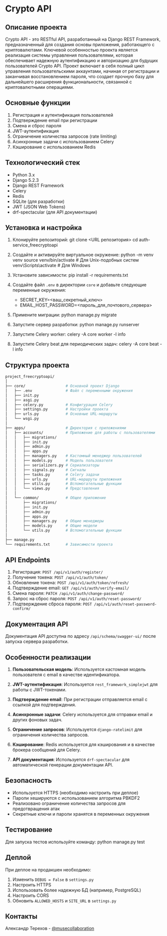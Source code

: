 # Crypto API

## Описание проекта

Crypto API - это RESTful API, разработанный на Django REST Framework, предназначенный для создания основы приложения, работающего с криптовалютами. Ключевой особенностью проекта является реализация системы управления пользователями, которая обеспечивает надежную аутентификацию и авторизацию для будущих пользователей Crypto API. Проект включает в себя полный цикл управления пользовательскими аккаунтами, начиная от регистрации и заканчивая восстановлением пароля, что создает прочную базу для дальнейшего расширения функциональности, связанной с криптовалютными операциями.

## Основные функции

1. Регистрация и аутентификация пользователей
2. Подтверждение email при регистрации
3. Смена и сброс пароля
4. JWT-аутентификация
5. Ограничение количества запросов (rate limiting)
6. Асинхронные задачи с использованием Celery
7. Кэширование с использованием Redis

## Технологический стек

- Python 3.x
- Django 5.2.3
- Django REST Framework
- Celery
- Redis
- SQLite (для разработки)
- JWT (JSON Web Tokens)
- drf-spectacular (для API документации)

## Установка и настройка

1. Клонируйте репозиторий:
   git clone <URL репозитория>
   cd auth-service_freecryptoapi

2. Создайте и активируйте виртуальное окружение:
   python -m venv venv
   source venv/bin/activate  # Для Unix-подобных систем
   venv\Scripts\activate  # Для Windows

3. Установите зависимости:
   pip install -r requirements.txt

4. Создайте файл `.env` в директории `core` и добавьте следующие переменные окружения:
   - SECRET_KEY=<ваш_секретный_ключ>
   - EMAIL_HOST_PASSWORD=<пароль_для_почтового_сервера>

5. Примените миграции:
   python manage.py migrate

6. Запустите сервер разработки:
   python manage.py runserver

7. Запустите Celery worker:
   celery -A core worker -l info

8. Запустите Celery beat для периодических задач:
   celery -A core beat -l info

## Структура проекта

```bash
project_freecryptoapi/
│
├── core/                  # Основной проект Django
│   ├── .env               # Файл с переменными окружения
│   ├── init.py
│   ├── asgi.py
│   ├── celery.py          # Конфигурация Celery
│   ├── settings.py        # Настройки проекта
│   ├── urls.py            # Основные URL-маршруты
│   └── wsgi.py
│
├── apps/                  # Директория с приложениями
│   ├── accounts/          # Приложение для работы с пользователями
│   │   ├── migrations/
│   │   ├── init.py
│   │   ├── admin.py
│   │   ├── apps.py
│   │   ├── managers.py    # Кастомный менеджер пользователей
│   │   ├── models.py      # Модель пользователя
│   │   ├── serializers.py # Сериализаторы
│   │   ├── signals.py     # Сигналы
│   │   ├── tasks.py       # Celery задачи
│   │   ├── urls.py        # URL-маршруты приложения
│   │   ├── utils.py       # Вспомогательные функции
│   │   └── views.py       # Представления
│   │
│   └── common/            # Общее приложение
│       ├── migrations/
│       ├── init.py
│       ├── admin.py
│       ├── apps.py
│       ├── managers.py    # Общие менеджеры
│       ├── models.py      # Общие модели
│       └── utils.py       # Вспомогательные функции
│
├── manage.py
└── requirements.txt       # Зависимости проекта
```

## API Endpoints

1. Регистрация: `POST /api/v1/auth/register/`
2. Получение токена: `POST /api/v1/auth/token/`
3. Обновление токена: `POST /api/v1/auth/token/refresh/`
4. Подтверждение email: `GET /api/v1/auth/verify-email/`
5. Смена пароля: `PATCH /api/v1/auth/change-password/`
6. Запрос на сброс пароля: `POST /api/v1/auth/reset-password/`
7. Подтверждение сброса пароля: `POST /api/v1/auth/reset-password-confirm/`

## Документация API

Документация API доступна по адресу `/api/schema/swagger-ui/` после запуска сервера разработки.

## Особенности реализации

1. **Пользовательская модель**: Используется кастомная модель пользователя с email в качестве идентификатора.

2. **JWT-аутентификация**: Используется `rest_framework_simplejwt` для работы с JWT-токенами.

3. **Подтверждение email**: При регистрации отправляется email с ссылкой для подтверждения.

4. **Асинхронные задачи**: Celery используется для отправки email и других фоновых задач.

5. **Ограничение запросов**: Используется `django-ratelimit` для ограничения количества запросов.

6. **Кэширование**: Redis используется для кэширования и в качестве брокера сообщений для Celery.

7. **API документация**: Используется `drf-spectacular` для автоматической генерации документации API.

## Безопасность

- Используется HTTPS (необходимо настроить при деплое)
- Пароли хешируются с использованием алгоритма PBKDF2
- Реализовано ограничение количества запросов для предотвращения атак
- Секретные ключи и пароли хранятся в переменных окружения

## Тестирование

Для запуска тестов используйте команду:
python manage.py test

## Деплой

При деплое на продакшен необходимо:
1. Изменить `DEBUG = False` в `settings.py`
2. Настроить HTTPS
3. Использовать более надежную БД (например, PostgreSQL)
4. Настроить CORS
5. Обновить `ALLOWED_HOSTS` и `SITE_URL` в `settings.py`


## Контакты

Александр Терехов - [@musecollaboration](https://t.me/musecollaboration)